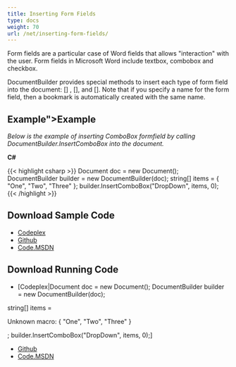```yaml
---
title: Inserting Form Fields
type: docs
weight: 70
url: /net/inserting-form-fields/
---
```


Form fields are a particular case of Word fields that allows "interaction" with the user. Form fields in Microsoft Word include textbox, combobox and checkbox.

DocumentBuilder provides special methods to insert each type of form field into the document: [] , [], and []. Note that if you specify a name for the form field, then a bookmark is automatically created with the same name.

## Example">Example

*Below is the example of inserting ComboBox formfield by calling DocumentBuilder.InsertComboBox into the document.*

**C#**

{{< highlight csharp >}}
Document doc = new Document();
DocumentBuilder builder = new DocumentBuilder(doc);
string[] items = { "One", "Two", "Three" };
builder.InsertComboBox("DropDown", items, 0);
{{< /highlight >}}

## Download Sample Code

- [Codeplex](https://asposeopenxml.codeplex.com/releases/view/617779)
- [Github](https://github.com/aspose-words/Aspose.Words-for-.NET/releases/tag/MissingFeaturesofOpenXMLWordsv1.1)
- [Code.MSDN](https://code.msdn.microsoft.com/Missing-Features-in-6a2c882b)

## Download Running Code

- [Codeplex|Document doc = new Document();
  DocumentBuilder builder = new DocumentBuilder(doc);

string[] items = 

Unknown macro: { "One", "Two", "Three" }

;
builder.InsertComboBox("DropDown", items, 0);]

- [Github](https://github.com/aspose-words/Aspose.Words-for-.NET/tree/master/Plugins/Aspose.Words%20Vs%20OpenXML%20Words/OpenXMLMissingFeatures/Inserting%20Form%20Fields)
- [Code.MSDN](https://code.msdn.microsoft.com/Missing-Features-in-6a2c882b/view/SourceCode#content)
